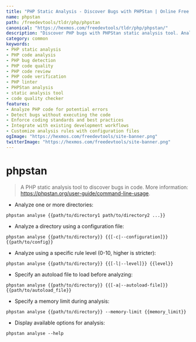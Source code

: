 ```yaml
---
title: "PHP Static Analysis - Discover Bugs with PHPStan | Online Free DevTools by Hexmos"
name: phpstan
path: /freedevtools/tldr/php/phpstan
canonical: "https://hexmos.com/freedevtools/tldr/php/phpstan/"
description: "Discover PHP bugs with PHPStan static analysis tool. Analyze code, find errors and improve code quality. Free online tool, no registration required."
category: common
keywords:
- PHP static analysis
- PHP code analysis
- PHP bug detection
- PHP code quality
- PHP code review
- PHP code verification
- PHP linter
- PHPStan analysis
- static analysis tool
- code quality checker
features:
- Analyze PHP code for potential errors
- Detect bugs without executing the code
- Enforce coding standards and best practices
- Integrate with existing development workflows
- Customize analysis rules with configuration files
ogImage: "https://hexmos.com/freedevtools/site-banner.png"
twitterImage: "https://hexmos.com/freedevtools/site-banner.png"
---
```


# phpstan

> A PHP static analysis tool to discover bugs in code.
> More information: <https://phpstan.org/user-guide/command-line-usage>.

- Analyze one or more directories:

`phpstan analyse {{path/to/directory1 path/to/directory2 ...}}`

- Analyze a directory using a configuration file:

`phpstan analyse {{path/to/directory}} {{[-c|--configuration]}} {{path/to/config}}`

- Analyze using a specific rule level (0-10, higher is stricter):

`phpstan analyse {{path/to/directory}} {{[-l|--level]}} {{level}}`

- Specify an autoload file to load before analyzing:

`phpstan analyse {{path/to/directory}} {{[-a|--autoload-file]}} {{path/to/autoload_file}}`

- Specify a memory limit during analysis:

`phpstan analyse {{path/to/directory}} --memory-limit {{memory_limit}}`

- Display available options for analysis:

`phpstan analyse --help`

